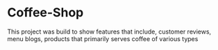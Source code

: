 # Coffee-Shop
 This project was build to show features that include, customer reviews, menu blogs, products  that primarily serves coffee of various types
